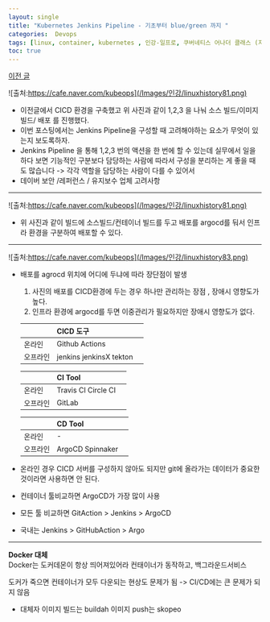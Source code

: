 ```yaml
---
layout: single
title: "Kubernetes Jenkins Pipeline - 기초부터 blue/green 까지 "
categories:  Devops
tags: [linux, container, kubernetes , 인강-일프로, 쿠버네티스 어나더 클래스 (지상편) - Sprint 1 2 , DevOps ,jenkins ,CI/DC ,Jenkens ]
toc: true
---
```




[이전 글](https://parkbeomsub.github.io/devops/%EC%BF%A0%EB%B2%84%EB%84%A4%ED%8B%B0%EC%8A%A4-Devops-Jenkins-%EC%86%8C%EC%8A%A4-%EB%B9%8C%EB%93%9C%ED%95%98%EA%B8%B0/)

![출처:https://cafe.naver.com/kubeops](/Images/인강/linuxhistory81.png)

 - 이전글에서  CICD 환경을 구축했고 위 사진과 같이 1,2,3 을 나눠 소스 빌드/이미지 빌드/ 배포 를 진행했다.
 - 이번 포스팅에서는  Jenkins Pipeline을 구성할 때 고려해야하는 요소가 무엇이 있는지 보도록하자. 
 - Jenkins Pipeline 을 통해 1,2,3 번의 액션을 한 번에 할 수 있는데 실무에서 일을 하다 보면 기능적인 구분보다 담당하는 사람에 따라서 구성을 분리하는 게 좋을 때도 많습니다  -> 각각 역할을 담당하는 사람이 다를 수 있어서
 - 데이버 보안 /레퍼런스 / 유지보수 업체 고려사항
  
  


---

![출처:https://cafe.naver.com/kubeops](/Images/인강/linuxhistory81.png)
   - 위 사진과 같이 빌드에 소스빌드/컨테이너 빌드를 두고 배포를 argocd를 둬서 인프라 환경을  구분하여 배포할 수 있다.
---
![출처:https://cafe.naver.com/kubeops](/Images/인강/linuxhistory83.png)

- 배포를  agrocd 위치에 어디에 두냐에 따라  장단점이 발생
  1.  사진의 배포를 CICD환경에 두는 경우  하나만 관리하는 장점 , 장애시 영향도가 높다.
  2.  인프라 환경에 argocd를 두면 이중관리가 필요하지만  장애시 영향도가 없다.
  

   ||CICD 도구||
   |-----|-----|-----|
   |온라인| Github Actions|  
   |오프라인|jenkins  jenkinsX  tekton|
   
   ||CI Tool||
   |----|----|----|
   |온라인|Travis CI   Circle CI|
   |오프라인|GitLab|

   ||CD Tool||
   |----|-----|----|
   |온라인|-|
   |오프라인|ArgoCD Spinnaker|

 - 온라인 경우 CICD 서버를 구성하지 않아도 되지만 git에 올라가는 데이터가  중요한 것이라면  사용하면 안 된다.
 - 컨테이너 툴비교하면 ArgoCD가 가장 많이 사용
 - 모든 툴 비교하면 GitAction > Jenkins > ArgoCD
 - 국내는 Jenkins  > GitHubAction > Argo 
  
---
**Docker 대체**  
Docker는 도커데몬이 항상 띄어져있어라 컨태이너가 동작하고, 백그라운드서비스

도커가 죽으면 컨테이너가 모두 다운되는 현상도 문제가 됨 -> CI/CD에는 큰 문제가 되지 않음

- 대체자
   이미지 빌드는  buildah
   이미지 push는 skopeo
 